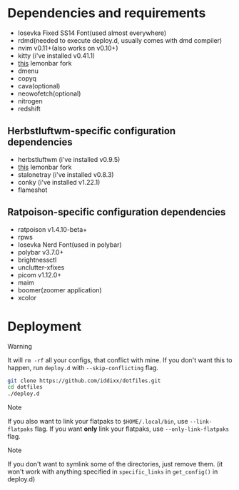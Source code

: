 # Dependencies and requirements
- Iosevka Fixed SS14 Font(used almost everywhere)
- rdmd(needed to execute deploy.d, usually comes with dmd compiler)
- nvim v0.11+(also works on v0.10+)
- kitty (i've installed v0.41.1)
- [this](https://github.com/drscream/lemonbar-xft) lemonbar fork
- dmenu
- copyq
- cava(optional)
- neowofetch(optional)
- nitrogen
- redshift
## Herbstluftwm-specific configuration dependencies
- herbstluftwm (i've installed v0.9.5)
- [this](https://github.com/drscream/lemonbar-xft) lemonbar fork
- stalonetray (i've installed v0.8.3)
- conky (i've installed v1.22.1)
- flameshot
## Ratpoison-specific configuration dependencies
- ratpoison v1.4.10-beta+
- rpws
- Iosevka Nerd Font(used in polybar)
- polybar v3.7.0+
- brightnessctl
- unclutter-xfixes
- picom v1.12.0+
- maim
- boomer(zoomer application)
- xcolor

# Deployment

> [!WARNING]
> It will `rm -rf` all your configs, that conflict with mine.
> If you don't want this to happen, run `deploy.d` with `--skip-conflicting` flag.

```bash
git clone https://github.com/iddixx/dotfiles.git
cd dotfiles
./deploy.d
```

> [!NOTE]
> If you also want to link your flatpaks to `$HOME/.local/bin`, use `--link-flatpaks` flag. 
> If you want **only** link your flatpaks, use `--only-link-flatpaks` flag.

> [!NOTE]
> If you don't want to symlink some of the directories, just remove them.
> (it won't work with anything specified in `specific_links` in `get_config()` in deploy.d)
